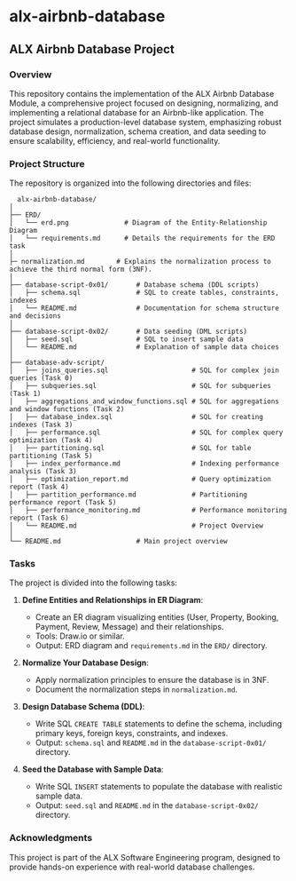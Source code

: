 # alx-airbnb-database

## ALX Airbnb Database Project

### Overview
This repository contains the implementation of the ALX Airbnb Database Module, a comprehensive project focused on designing, normalizing, and implementing a relational database for an Airbnb-like application. The project simulates a production-level database system, emphasizing robust database design, normalization, schema creation, and data seeding to ensure scalability, efficiency, and real-world functionality.

### Project Structure
The repository is organized into the following directories and files:

```
  alx-airbnb-database/
│
├── ERD/
│   └── erd.png              # Diagram of the Entity-Relationship Diagram
│   └── requirements.md      # Details the requirements for the ERD task
│
├─ normalization.md        # Explains the normalization process to achieve the third normal form (3NF).
│
├── database-script-0x01/       # Database schema (DDL scripts)
│   ├── schema.sql              # SQL to create tables, constraints, indexes
│   └── README.md               # Documentation for schema structure and decisions
│
├── database-script-0x02/       # Data seeding (DML scripts)
│   ├── seed.sql                # SQL to insert sample data
│   └── README.md               # Explanation of sample data choices
│
├── database-adv-script/
│   ├── joins_queries.sql                     # SQL for complex join queries (Task 0)
│   ├── subqueries.sql                        # SQL for subqueries (Task 1)
│   ├── aggregations_and_window_functions.sql # SQL for aggregations and window functions (Task 2)
│   ├── database_index.sql                    # SQL for creating indexes (Task 3)
│   ├── performance.sql                       # SQL for complex query optimization (Task 4)
│   ├── partitioning.sql                      # SQL for table partitioning (Task 5)
│   ├── index_performance.md                  # Indexing performance analysis (Task 3)
│   ├── optimization_report.md                # Query optimization report (Task 4)
│   ├── partition_performance.md              # Partitioning performance report (Task 5)
│   ├── performance_monitoring.md             # Performance monitoring report (Task 6)
│   └── README.md                             # Project Overview
│
└── README.md                   # Main project overview
```
 
### Tasks
The project is divided into the following tasks:

1. **Define Entities and Relationships in ER Diagram**:
   - Create an ER diagram visualizing entities (User, Property, Booking, Payment, Review, Message) and their relationships.
   - Tools: Draw.io or similar.
   - Output: ERD diagram and `requirements.md` in the `ERD/` directory.

2. **Normalize Your Database Design**:
   - Apply normalization principles to ensure the database is in 3NF.
   - Document the normalization steps in `normalization.md`.

3. **Design Database Schema (DDL)**:
   - Write SQL `CREATE TABLE` statements to define the schema, including primary keys, foreign keys, constraints, and indexes.
   - Output: `schema.sql` and `README.md` in the `database-script-0x01/` directory.

4. **Seed the Database with Sample Data**:
   - Write SQL `INSERT` statements to populate the database with realistic sample data.
   - Output: `seed.sql` and `README.md` in the `database-script-0x02/` directory.
### Acknowledgments
This project is part of the ALX Software Engineering program, designed to provide hands-on experience with real-world database challenges.
